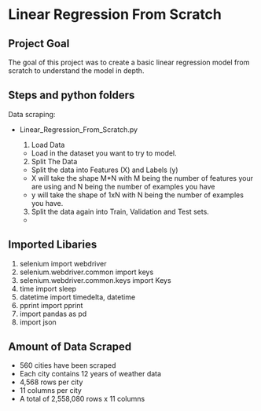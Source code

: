Linear Regression From Scratch
=======
Project Goal
---------------

The goal of this project was to create a basic linear regression model from scratch to understand the model in depth.

Steps and python folders 
-----------
Data scraping:

  * Linear_Regression_From_Scratch.py
    
    1. Load Data
      * Load in the dataset you want to try to model.
    
    2. Split The Data
      * Split the data into Features (X) and Labels (y)
      * X will take the shape M*N with M being the number of features your are using and N being the number of examples you have
      * y will take the shape of 1xN with N being the number of examples you have. 
    
    3. Split the data again into Train, Validation and Test sets.
    * 

Imported Libaries
-----------   

1. selenium import webdriver
2. selenium.webdriver.common import keys
3. selenium.webdriver.common.keys import Keys
4. time import sleep
5. datetime import timedelta, datetime
6. pprint import pprint
7. import pandas as pd
8. import json

Amount of Data Scraped
----------------------

* 560 cities have been scraped
* Each city contains 12 years of weather data
* 4,568 rows per city
* 11 columns per city
* A total of 2,558,080 rows x 11 columns
